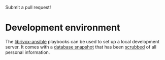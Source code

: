 Submit a pull request!

# Development environment

The [librivox-ansible](https://github.com/LibriVox/librivox-ansible) playbooks
can be used to set up a local development server. It comes with a [database
snapshot](https://github.com/LibriVox/librivox-ansible/blob/master/resources/librivox_catalog_scrubbed.sql.bz2)
that has been
[scrubbed](https://github.com/LibriVox/librivox-ansible/blob/master/dbscrub.py)
of all personal information.
